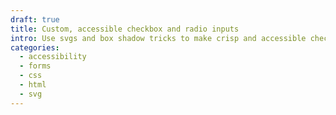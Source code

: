 ```yaml
---
draft: true
title: Custom, accessible checkbox and radio inputs
intro: Use svgs and box shadow tricks to make crisp and accessible checkbox and radio inputs
categories:
  - accessibility
  - forms
  - css
  - html
  - svg
---
```

